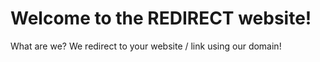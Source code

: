 # Welcome to the REDIRECT website!
What are we? We redirect to your website / link using our domain!
